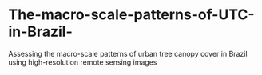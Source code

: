 # The-macro-scale-patterns-of-UTC-in-Brazil-
Assessing the macro-scale patterns of urban tree canopy cover in Brazil using high-resolution remote sensing images
